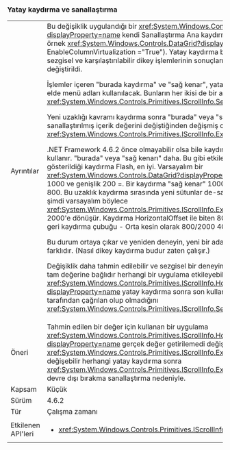 ### <a name="horizontal-scrolling-and-virtualization"></a>Yatay kaydırma ve sanallaştırma

|   |   |
|---|---|
|Ayrıntılar|Bu değişiklik uygulandığı bir <xref:System.Windows.Controls.ItemsControl?displayProperty=name> kendi Sanallaştırma Ana kaydırma yönü resme yönde yapan (baş örnek <xref:System.Windows.Controls.DataGrid?displayProperty=name> ile EnableColumnVirtualization =&quot;True&quot;).  Yatay kaydırma belirli işlemlerin sonucunu daha sezgisel ve karşılaştırılabilir dikey işlemlerinin sonuçlarını daha benzer sonuçlar değiştirildi.<p/>İşlemler içeren &quot;burada kaydırma&quot; ve &quot;sağ kenar&quot;, yatay kaydırma çubuğu sağ tıklayarak elde menü adları kullanılacak.  Bunların her ikisi de bir aday uzaklık ve çağrı işlem <xref:System.Windows.Controls.Primitives.IScrollInfo.SetHorizontalOffset(System.Double)>.<p/>Yeni uzaklığı kavramı kaydırma sonra &quot;burada&quot; veya &quot;sağ kenarı&quot; yeni XML'deki sanallaştırılmış içerik değerini değiştiğinden değişmiş olabilir <xref:System.Windows.Controls.Primitives.IScrollInfo.ExtentWidth?displayProperty=name>.<p/>.NET Framework 4.6.2 önce olmayabilir olsa bile kaydırma işlemi yalnızca adayı uzaklık kullanır. &quot;burada&quot; veya &quot;sağ kenarı&quot; daha.  Bu gibi etkileri sonuçlanır &quot;geçirmek&quot; örnekte gösterildiği kaydırma Flash, en iyi. Varsayalım bir <xref:System.Windows.Controls.DataGrid?displayProperty=name> ExtentWidth sahip = 1000 ve genişlik 200 =.  Bir kaydırma &quot;sağ kenar&quot; 1000-200 uzaklığı kullanır adayı = 800.  Bu uzaklık kaydırma sırasında yeni sütunlar de-sanallaştırılmış:; Bunlar çok geniş şimdi varsayalım böylece <xref:System.Windows.Controls.Primitives.IScrollInfo.ExtentWidth?displayProperty=name> 2000'e dönüşür.  Kaydırma HorizontalOffset ile biten 800 ve kaydırma = &quot;geri dönmeler&quot; geri kaydırma çubuğu - Orta kesin olarak 800/2000 40 = %.<p/>Bu durum ortaya çıkar ve yeniden deneyin, yeni bir aday uzaklığı yeniden hesaplamak için farklıdır. (Nasıl dikey kaydırma budur zaten çalışır.) <p/>Değişiklik daha tahmin edilebilir ve sezgisel bir deneyim için son kullanıcı oluşturur, ancak tam değerine bağlıdır herhangi bir uygulama etkileyebilecek <xref:System.Windows.Controls.Primitives.IScrollInfo.HorizontalOffset?displayProperty=name> yatay kaydırma sonra son kullanıcı tarafından veya açık bir çağrı tarafından çağrılan olup olmadığını <xref:System.Windows.Controls.Primitives.IScrollInfo.SetHorizontalOffset(System.Double)>.|
|Öneri|Tahmin edilen bir değer için kullanan bir uygulama <xref:System.Windows.Controls.Primitives.IScrollInfo.HorizontalOffset?displayProperty=name> gerçek değer getirilemedi değiştirilmelidir (ve değerini <xref:System.Windows.Controls.Primitives.IScrollInfo.ExtentWidth?displayProperty=name>) değişebilir herhangi yatay kaydırma sonra <xref:System.Windows.Controls.Primitives.IScrollInfo.ExtentWidth?displayProperty=name> devre dışı bırakma sanallaştırma nedeniyle.|
|Kapsam|Küçük|
|Sürüm|4.6.2|
|Tür|Çalışma zamanı|
|Etkilenen API'leri|<ul><li><xref:System.Windows.Controls.Primitives.IScrollInfo?displayProperty=nameWithType></li></ul>|

